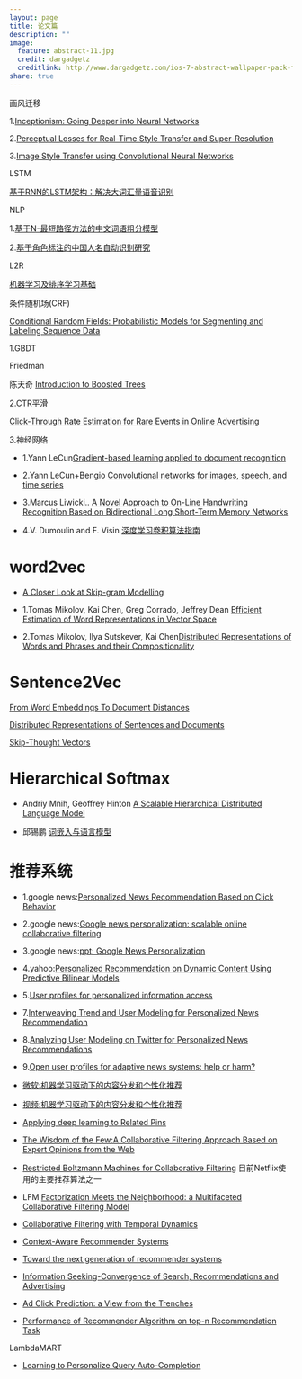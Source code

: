 ```yaml
---
layout: page
title: 论文篇 
description: ""
image:
  feature: abstract-11.jpg
  credit: dargadgetz
  creditlink: http://www.dargadgetz.com/ios-7-abstract-wallpaper-pack-for-iphone-5-and-ipod-touch-retina/
share: true
---
```


画风迁移

1.[Inceptionism: Going Deeper into Neural Networks](https://research.googleblog.com/2015/06/inceptionism-going-deeper-into-neural.html)

2.[Perceptual Losses for Real-Time Style Transfer and Super-Resolution](https://github.com/jcjohnson/fast-neural-style)

3.[Image Style Transfer using Convolutional Neural Networks](http://www.cv-foundation.org/openaccess/content_cvpr_2016/papers/Gatys_Image_Style_Transfer_CVPR_2016_paper.pdf)


LSTM

[基于RNN的LSTM架构：解决大词汇量语音识别](http://arxiv.org/pdf/1402.1128v1.pdf)

NLP

1.[基于N-最短路径方法的中文词语粗分模型](http://wenku.baidu.com/link?url=ZF6WHQdnzOGc1why-ke86hU6JQfgsvjHP2s7Vek1AAFeu1aY_QmKPlovF2e7F-L9S96rcd24aEOSdyAadX3wuhM_3oDIlsgKE0jLtnzKVSS)

2.[基于角色标注的中国人名自动识别研究](http://wenku.baidu.com/link?url=xVKmHHk8n7nUg2P8lI1yMx-nk6T-KTYvTiervGhleHNYy341o2LI8tlKD2qGbXdhHmEejdEF3oaMktEBvEFXklyA5JmMZfy7ap9p_Z47pbe)




L2R

[机器学习及排序学习基础](http://www.icst.pku.edu.cn/lcwm/course/WebDataMining/slides2012/8%E6%9C%BA%E5%99%A8%E5%AD%A6%E4%B9%A0%E5%8F%8A%E6%8E%92%E5%BA%8F%E5%AD%A6%E4%B9%A0%E5%9F%BA%E7%A1%80.pdf)


条件随机场(CRF)

[Conditional Random Fields: Probabilistic Models
for Segmenting and Labeling Sequence Data](http://repository.upenn.edu/cgi/viewcontent.cgi?article=1162&context=cis_papers)


1.GBDT 

Friedman [<Greedy Function Approximation: A Gradient Boosting Machine>](https://statweb.stanford.edu/~jhf/ftp/trebst.pdf)

陈天奇 [Introduction to Boosted Trees](http://homes.cs.washington.edu/~tqchen/pdf/BoostedTree.pdf)

2.CTR平滑

[Click-Through Rate Estimation for Rare Events in Online Advertising](http://www.cs.cmu.edu/~xuerui/papers/ctr.pdf)

3.神经网络

- 1.Yann LeCun[Gradient-based learning applied to document recognition](https://d3c33hcgiwev3.cloudfront.net/_d4267aa84a9339a0a646b0ce1bbcdbb7_Gradient-based-learning-applied-to-document-recognition.pdf?Expires=1479427200&Signature=j1yj7~V-O8jOKYUqwI7eMpHrvBLtGvuf7Zm4GiN53xuZIazcv~be8p1U35CdJfcSE-VnuOSSkRBmaMe7PDuDxSdVZQ4SVF4YNpsMfbNN-qgVOgVTxRjDRabRY3o3lidiqC8PMxHRWAwt2qwfKsAgBHIGItjkM3uc~J40sw6hCkY_&Key-Pair-Id=APKAJLTNE6QMUY6HBC5A)

- 2.Yann LeCun+Bengio [Convolutional networks for images, speech, and time series](https://d3c33hcgiwev3.cloudfront.net/_aa4a9a37ca0210d394d37b920c47498d_Convolutional-networks-for-images_-speech_-and-time-series.pdf?Expires=1479427200&Signature=Hii2TZ1qPK4tX3XnO55sZ4ZiS9o1umeEs23NMQ2WcSGDGSdhP65ShiY44vzYkrBI3fN~TSfdg2-8qApIvBwyfq1U-GbowhsLD-JMwk22g1U4xTOw5rJMOuVIxv70XnNoG0fTXZ6bGyb6E2Ht7M9wenMAmpB85vG029QZTVrFgXU_&Key-Pair-Id=APKAJLTNE6QMUY6HBC5A)

- 3.Marcus Liwicki.. [A Novel Approach to On-Line Handwriting Recognition Based on Bidirectional Long Short-Term Memory Networks](https://d3c33hcgiwev3.cloudfront.net/_d987358800be8ba8c30d517b74f9b23d_A-novel-approach-to-on-line-handwriting-recognition-based-on-bidirectional-long-short-term-memory-networks.pdf?Expires=1479945600&Signature=Gtyt0K8mP-hDwXC3UKTomU6QhLfjjRlTmnupV0o9RxDJSdzjB06ydecF91GT2hNotUGTGadMVLXOm6dZfeOTiu17SrK8eMxpbL3rHXq8w37vz42hav4-P43vt2EgYvt93zrCaobMCI7K6kNkrGxdscBZHtAG5X9Vj3bWLi7DMpw_&Key-Pair-Id=APKAJLTNE6QMUY6HBC5A)

- 4.V. Dumoulin and F. Visin [深度学习卷积算法指南](https://arxiv.org/pdf/1603.07285v1.pdf)

# word2vec

- [A Closer Look at Skip-gram Modelling ](http://homepages.inf.ed.ac.uk/ballison/pdf/lrec_skipgrams.pdf)

- 1.Tomas Mikolov, Kai Chen, Greg Corrado, Jeffrey Dean
 [Efficient Estimation of Word Representations in Vector Space](https://arxiv.org/pdf/1301.3781v3.pdf)
- 2.Tomas Mikolov, Ilya Sutskever, Kai Chen[Distributed Representations of Words and Phrases and their Compositionality](https://papers.nips.cc/paper/5021-distributed-representations-of-words-and-phrases-and-their-compositionality.pdf) 

# Sentence2Vec

[From Word Embeddings To Document Distances](http://jmlr.org/proceedings/papers/v37/kusnerb15.pdf)

[Distributed Representations of Sentences and Documents](http://cs.stanford.edu/~quocle/paragraph_vector.pdf)

[Skip-Thought Vectors](https://arxiv.org/pdf/1506.06726v1.pdf)

# Hierarchical Softmax

- Andriy Mnih, Geoffrey Hinton [A Scalable Hierarchical Distributed Language Model](http://www.cs.toronto.edu/~amnih/papers/hlbl_final.pdf)

- 邱锡鹏 [词嵌入与语言模型](https://nndl.github.io/ch10.pdf)


# 推荐系统

- 1.google news:[Personalized News Recommendation Based on Click Behavior ](https://static.googleusercontent.com/media/research.google.com/zh-CN//pubs/archive/35599.pdf)
- 2.google news:[Google news personalization: scalable online collaborative filtering](http://wwwconference.org/www2007/papers/paper570.pdf)
- 3.google news:[ppt: Google News Personalization](http://cseweb.ucsd.edu/~elkan/291spring2008/jerry.pdf)
- 4.yahoo:[Personalized Recommendation on Dynamic Content Using Predictive Bilinear Models](http://www.wwwconference.org/www2009/proceedings/pdf/p691.pdf)
- 5.[User profiles for personalized information access](http://citeseerx.ist.psu.edu/viewdoc/download?doi=10.1.1.86.6516&rep=rep1&type=pdf)

- 7.[Interweaving Trend and User Modeling for Personalized News Recommendation](http://fabianabel.de/papers/2011-wis-twitter-trends-web-intelligence_short.pdf)
- 8.[Analyzing User Modeling on Twitter for Personalized News Recommendations](http://fabianabel.de/papers/2011-wis-twitter-um-umap.pdf)

- 9.[Open user profiles for adaptive news systems: help or harm?](http://www.www2007.org/papers/paper602.pdf)

- [微软:机器学习驱动下的内容分发和个性化推荐](https://pan.baidu.com/s/1pL2g2hX)
- [视频:机器学习驱动下的内容分发和个性化推荐](https://pan.baidu.com/s/1jIx6Rky)

- [Applying deep learning to Related Pins](https://engineering.pinterest.com/blog/applying-deep-learning-related-pins)

- [The Wisdom of the Few:A Collaborative Filtering Approach Based on Expert Opinions from the Web](http://www.nuriaoliver.com/recsys/wisdomFew_sigir09.pdf)

- [Restricted Boltzmann Machines for Collaborative Filtering](http://www.machinelearning.org/proceedings/icml2007/papers/407.pdf) 目前Netflix使用的主要推荐算法之一

- LFM [Factorization Meets the Neighborhood: a Multifaceted Collaborative Filtering Model](http://www.inf.ed.ac.uk/teaching/courses/dme/studpres0910/DME-presentation-final.pdf)

- [Collaborative Filtering with Temporal Dynamics](http://sydney.edu.au/engineering/it/~josiah/lemma/kdd-fp074-koren.pdf)

- [Context-Aware Recommender Systems](http://ids.csom.umn.edu/faculty/gedas/NSFCareer/CARS-chapter-2010.pdf)

- [Toward the next generation of recommender systems](http://pages.stern.nyu.edu/~atuzhili/pdf/TKDE-Paper-as-Printed.pdf)

- [Information Seeking-Convergence of Search, Recommendations and Advertising](http://www.docin.com/p-1428852734.html)

- [Ad Click Prediction: a View from the Trenches](https://www.eecs.tufts.edu/~dsculley/papers/ad-click-prediction.pdf)

- [Performance of Recommender Algorithm on top-n Recommendation Task](https://www.researchgate.net/publication/221141030_Performance_of_recommender_algorithms_on_top-N_recommendation_tasks)



LambdaMART

- [Learning to Personalize Query Auto-Completion](https://www.microsoft.com/en-us/research/wp-content/uploads/2013/01/SIGIR2013-Shokouhi-PersonalizedQAC.pdf)
